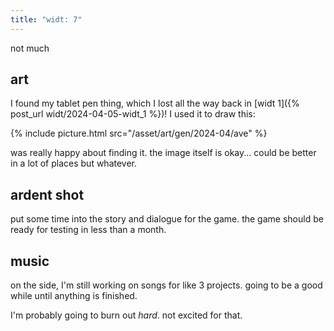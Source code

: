```yaml
---
title: "widt: 7"
---
```


not much

## art

I found my tablet pen thing, which I lost all the way back in [widt 1]({% post_url widt/2024-04-05-widt_1 %})! I used it to draw this:

{% include picture.html src="/asset/art/gen/2024-04/ave" %}

was really happy about finding it. the image itself is okay... could be better in a lot of places but whatever.


## ardent shot

put some time into the story and dialogue for the game. the game should be ready for testing in less than a month. 


## music

on the side, I'm still working on songs for like 3 projects. going to be a good while until anything is finished.

I'm probably going to burn out *hard*. not excited for that.


